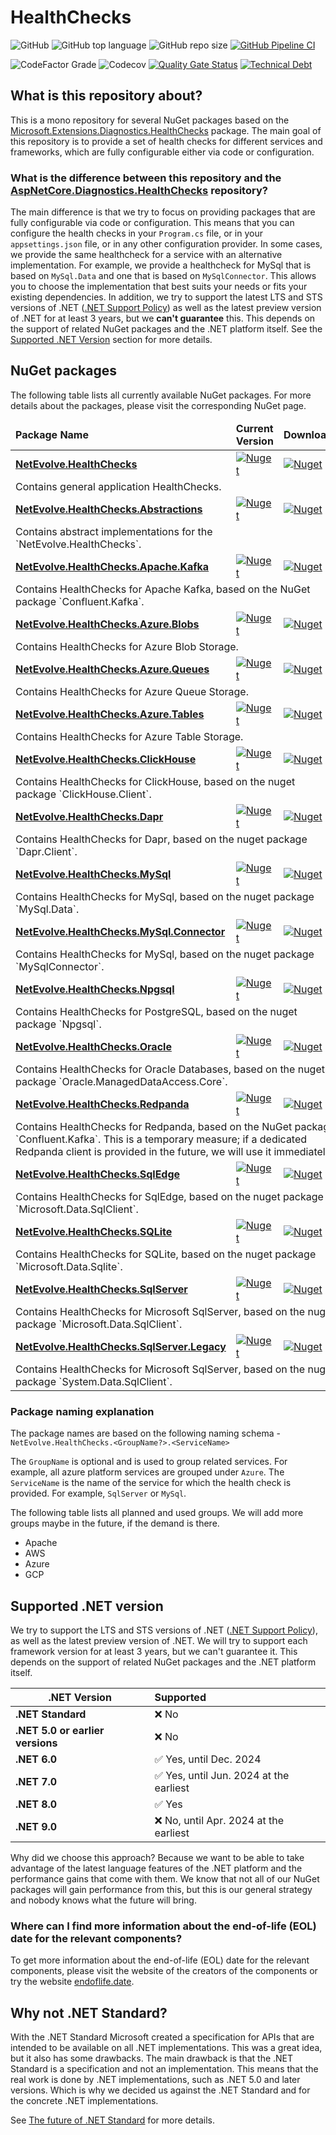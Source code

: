 # HealthChecks

![GitHub](https://img.shields.io/github/license/dailydevops/healthchecks?logo=github)
![GitHub top language](https://img.shields.io/github/languages/top/dailydevops/healthchecks?logo=github)
![GitHub repo size](https://img.shields.io/github/repo-size/dailydevops/healthchecks?logo=github)
[![GitHub Pipeline CI](https://github.com/dailydevops/healthchecks/actions/workflows/cicd.yml/badge.svg?branch=main&event=push)](https://github.com/dailydevops/healthchecks/actions/workflows/cicd.yml)

![CodeFactor Grade](https://img.shields.io/codefactor/grade/github/dailydevops/healthchecks/main?logo=codefactor)
![Codecov](https://img.shields.io/codecov/c/github/dailydevops/healthchecks?logo=codecov)
[![Quality Gate Status](https://sonarcloud.io/api/project_badges/measure?project=dailydevops_healthchecks&metric=alert_status)](https://sonarcloud.io/summary/new_code?id=dailydevops_healthchecks)
[![Technical Debt](https://sonarcloud.io/api/project_badges/measure?project=dailydevops_healthchecks&metric=sqale_index)](https://sonarcloud.io/summary/new_code?id=dailydevops_healthchecks)

## What is this repository about?
This is a mono repository for several NuGet packages based on the [Microsoft.Extensions.Diagnostics.HealthChecks](https://www.nuget.org/packages/Microsoft.Extensions.Diagnostics.HealthChecks) package. The main goal of this repository is to provide a set of health checks for different services and frameworks, which are fully configurable either via code or configuration.

### What is the difference between this repository and the [AspNetCore.Diagnostics.HealthChecks](https://github.com/Xabaril/AspNetCore.Diagnostics.HealthChecks) repository?
The main difference is that we try to focus on providing packages that are fully configurable via code or configuration. This means that you can configure the health checks in your `Program.cs` file, or in your `appsettings.json` file, or in any other configuration provider. In some cases, we provide the same healthcheck for a service with an alternative implementation. For example, we provide a healthcheck for MySql that is based on `MySql.Data` and one that is based on `MySqlConnector`. This allows you to choose the implementation that best suits your needs or fits your existing dependencies.
In addition, we try to support the latest LTS and STS versions of .NET ([.NET Support Policy](https://dotnet.microsoft.com/en-us/platform/support/policy/dotnet-core)) as well as the latest preview version of .NET for at least 3 years, but we **can't guarantee** this. This depends on the support of related NuGet packages and the .NET platform itself. See the [Supported .NET Version](#supported-net-version) section for more details.

## NuGet packages
The following table lists all currently available NuGet packages. For more details about the packages, please visit the corresponding NuGet page.

<!-- packages:start -->
<table>
  <thead>
    <tr>
      <td><b>Package Name</b></td>
      <td><b>Current Version</b></td>
      <td><b>Downloads</b></td>
    </tr>
  </thead>
  <tbody>
    <tr>
      <td><a href="https://www.nuget.org/packages/NetEvolve.HealthChecks/"><b>NetEvolve.HealthChecks</b></a></td>
      <td><a href="https://www.nuget.org/packages/NetEvolve.HealthChecks/"><img src="https://img.shields.io/nuget/v/NetEvolve.HealthChecks?logo=nuget" alt="Nuget"></a></td>
      <td><a href="https://www.nuget.org/packages/NetEvolve.HealthChecks/"><img src="https://img.shields.io/nuget/dt/NetEvolve.HealthChecks?logo=nuget" alt="Nuget"></a></td>
    </tr>
    <tr>
      <td colspan=3>Contains general application HealthChecks.</td>
    </tr>
    <tr>
      <td><a href="https://www.nuget.org/packages/NetEvolve.HealthChecks.Abstractions/"><b>NetEvolve.HealthChecks.Abstractions</b></a></td>
      <td><a href="https://www.nuget.org/packages/NetEvolve.HealthChecks.Abstractions/"><img src="https://img.shields.io/nuget/v/NetEvolve.HealthChecks.Abstractions?logo=nuget" alt="Nuget"></a></td>
      <td><a href="https://www.nuget.org/packages/NetEvolve.HealthChecks.Abstractions/"><img src="https://img.shields.io/nuget/dt/NetEvolve.HealthChecks.Abstractions?logo=nuget" alt="Nuget"></a></td>
    </tr>
    <tr>
      <td colspan=3>Contains abstract implementations for the `NetEvolve.HealthChecks`.</td>
    </tr>
    <tr>
      <td><a href="https://www.nuget.org/packages/NetEvolve.HealthChecks.Apache.Kafka/"><b>NetEvolve.HealthChecks.Apache.Kafka</b></a></td>
      <td><a href="https://www.nuget.org/packages/NetEvolve.HealthChecks.Apache.Kafka/"><img src="https://img.shields.io/nuget/v/NetEvolve.HealthChecks.Apache.Kafka?logo=nuget" alt="Nuget"></a></td>
      <td><a href="https://www.nuget.org/packages/NetEvolve.HealthChecks.Apache.Kafka/"><img src="https://img.shields.io/nuget/dt/NetEvolve.HealthChecks.Apache.Kafka?logo=nuget" alt="Nuget"></a></td>
    </tr>
    <tr>
      <td colspan=3>Contains HealthChecks for Apache Kafka, based on the NuGet package `Confluent.Kafka`.</td>
    </tr>
    <tr>
      <td><a href="https://www.nuget.org/packages/NetEvolve.HealthChecks.Azure.Blobs/"><b>NetEvolve.HealthChecks.Azure.Blobs</b></a></td>
      <td><a href="https://www.nuget.org/packages/NetEvolve.HealthChecks.Azure.Blobs/"><img src="https://img.shields.io/nuget/v/NetEvolve.HealthChecks.Azure.Blobs?logo=nuget" alt="Nuget"></a></td>
      <td><a href="https://www.nuget.org/packages/NetEvolve.HealthChecks.Azure.Blobs/"><img src="https://img.shields.io/nuget/dt/NetEvolve.HealthChecks.Azure.Blobs?logo=nuget" alt="Nuget"></a></td>
    </tr>
    <tr>
      <td colspan=3>Contains HealthChecks for Azure Blob Storage.</td>
    </tr>
    <tr>
      <td><a href="https://www.nuget.org/packages/NetEvolve.HealthChecks.Azure.Queues/"><b>NetEvolve.HealthChecks.Azure.Queues</b></a></td>
      <td><a href="https://www.nuget.org/packages/NetEvolve.HealthChecks.Azure.Queues/"><img src="https://img.shields.io/nuget/v/NetEvolve.HealthChecks.Azure.Queues?logo=nuget" alt="Nuget"></a></td>
      <td><a href="https://www.nuget.org/packages/NetEvolve.HealthChecks.Azure.Queues/"><img src="https://img.shields.io/nuget/dt/NetEvolve.HealthChecks.Azure.Queues?logo=nuget" alt="Nuget"></a></td>
    </tr>
    <tr>
      <td colspan=3>Contains HealthChecks for Azure Queue Storage.</td>
    </tr>
    <tr>
      <td><a href="https://www.nuget.org/packages/NetEvolve.HealthChecks.Azure.Tables/"><b>NetEvolve.HealthChecks.Azure.Tables</b></a></td>
      <td><a href="https://www.nuget.org/packages/NetEvolve.HealthChecks.Azure.Tables/"><img src="https://img.shields.io/nuget/v/NetEvolve.HealthChecks.Azure.Tables?logo=nuget" alt="Nuget"></a></td>
      <td><a href="https://www.nuget.org/packages/NetEvolve.HealthChecks.Azure.Tables/"><img src="https://img.shields.io/nuget/dt/NetEvolve.HealthChecks.Azure.Tables?logo=nuget" alt="Nuget"></a></td>
    </tr>
    <tr>
      <td colspan=3>Contains HealthChecks for Azure Table Storage.</td>
    </tr>
    <tr>
      <td><a href="https://www.nuget.org/packages/NetEvolve.HealthChecks.ClickHouse/"><b>NetEvolve.HealthChecks.ClickHouse</b></a></td>
      <td><a href="https://www.nuget.org/packages/NetEvolve.HealthChecks.ClickHouse/"><img src="https://img.shields.io/nuget/v/NetEvolve.HealthChecks.ClickHouse?logo=nuget" alt="Nuget"></a></td>
      <td><a href="https://www.nuget.org/packages/NetEvolve.HealthChecks.ClickHouse/"><img src="https://img.shields.io/nuget/dt/NetEvolve.HealthChecks.ClickHouse?logo=nuget" alt="Nuget"></a></td>
    </tr>
    <tr>
      <td colspan=3>Contains HealthChecks for ClickHouse, based on the nuget package `ClickHouse.Client`.</td>
    </tr>
    <tr>
      <td><a href="https://www.nuget.org/packages/NetEvolve.HealthChecks.Dapr/"><b>NetEvolve.HealthChecks.Dapr</b></a></td>
      <td><a href="https://www.nuget.org/packages/NetEvolve.HealthChecks.Dapr/"><img src="https://img.shields.io/nuget/v/NetEvolve.HealthChecks.Dapr?logo=nuget" alt="Nuget"></a></td>
      <td><a href="https://www.nuget.org/packages/NetEvolve.HealthChecks.Dapr/"><img src="https://img.shields.io/nuget/dt/NetEvolve.HealthChecks.Dapr?logo=nuget" alt="Nuget"></a></td>
    </tr>
    <tr>
      <td colspan=3>Contains HealthChecks for Dapr, based on the nuget package `Dapr.Client`.</td>
    </tr>
    <tr>
      <td><a href="https://www.nuget.org/packages/NetEvolve.HealthChecks.MySql/"><b>NetEvolve.HealthChecks.MySql</b></a></td>
      <td><a href="https://www.nuget.org/packages/NetEvolve.HealthChecks.MySql/"><img src="https://img.shields.io/nuget/v/NetEvolve.HealthChecks.MySql?logo=nuget" alt="Nuget"></a></td>
      <td><a href="https://www.nuget.org/packages/NetEvolve.HealthChecks.MySql/"><img src="https://img.shields.io/nuget/dt/NetEvolve.HealthChecks.MySql?logo=nuget" alt="Nuget"></a></td>
    </tr>
    <tr>
      <td colspan=3>Contains HealthChecks for MySql, based on the nuget package `MySql.Data`.</td>
    </tr>
    <tr>
      <td><a href="https://www.nuget.org/packages/NetEvolve.HealthChecks.MySql.Connector/"><b>NetEvolve.HealthChecks.MySql.Connector</b></a></td>
      <td><a href="https://www.nuget.org/packages/NetEvolve.HealthChecks.MySql.Connector/"><img src="https://img.shields.io/nuget/v/NetEvolve.HealthChecks.MySql.Connector?logo=nuget" alt="Nuget"></a></td>
      <td><a href="https://www.nuget.org/packages/NetEvolve.HealthChecks.MySql.Connector/"><img src="https://img.shields.io/nuget/dt/NetEvolve.HealthChecks.MySql.Connector?logo=nuget" alt="Nuget"></a></td>
    </tr>
    <tr>
      <td colspan=3>Contains HealthChecks for MySql, based on the nuget package `MySqlConnector`.</td>
    </tr>
    <tr>
      <td><a href="https://www.nuget.org/packages/NetEvolve.HealthChecks.Npgsql/"><b>NetEvolve.HealthChecks.Npgsql</b></a></td>
      <td><a href="https://www.nuget.org/packages/NetEvolve.HealthChecks.Npgsql/"><img src="https://img.shields.io/nuget/v/NetEvolve.HealthChecks.Npgsql?logo=nuget" alt="Nuget"></a></td>
      <td><a href="https://www.nuget.org/packages/NetEvolve.HealthChecks.Npgsql/"><img src="https://img.shields.io/nuget/dt/NetEvolve.HealthChecks.Npgsql?logo=nuget" alt="Nuget"></a></td>
    </tr>
    <tr>
      <td colspan=3>Contains HealthChecks for PostgreSQL, based on the nuget package `Npgsql`.</td>
    </tr>
    <tr>
      <td><a href="https://www.nuget.org/packages/NetEvolve.HealthChecks.Oracle/"><b>NetEvolve.HealthChecks.Oracle</b></a></td>
      <td><a href="https://www.nuget.org/packages/NetEvolve.HealthChecks.Oracle/"><img src="https://img.shields.io/nuget/v/NetEvolve.HealthChecks.Oracle?logo=nuget" alt="Nuget"></a></td>
      <td><a href="https://www.nuget.org/packages/NetEvolve.HealthChecks.Oracle/"><img src="https://img.shields.io/nuget/dt/NetEvolve.HealthChecks.Oracle?logo=nuget" alt="Nuget"></a></td>
    </tr>
    <tr>
      <td colspan=3>Contains HealthChecks for Oracle Databases, based on the nuget package `Oracle.ManagedDataAccess.Core`.</td>
    </tr>
    <tr>
      <td><a href="https://www.nuget.org/packages/NetEvolve.HealthChecks.Redpanda/"><b>NetEvolve.HealthChecks.Redpanda</b></a></td>
      <td><a href="https://www.nuget.org/packages/NetEvolve.HealthChecks.Redpanda/"><img src="https://img.shields.io/nuget/v/NetEvolve.HealthChecks.Redpanda?logo=nuget" alt="Nuget"></a></td>
      <td><a href="https://www.nuget.org/packages/NetEvolve.HealthChecks.Redpanda/"><img src="https://img.shields.io/nuget/dt/NetEvolve.HealthChecks.Redpanda?logo=nuget" alt="Nuget"></a></td>
    </tr>
    <tr>
      <td colspan=3>Contains HealthChecks for Redpanda, based on the NuGet package `Confluent.Kafka`. This is a temporary measure; if a dedicated Redpanda client is provided in the future, we will use it immediately.</td>
    </tr>
    <tr>
      <td><a href="https://www.nuget.org/packages/NetEvolve.HealthChecks.SqlEdge/"><b>NetEvolve.HealthChecks.SqlEdge</b></a></td>
      <td><a href="https://www.nuget.org/packages/NetEvolve.HealthChecks.SqlEdge/"><img src="https://img.shields.io/nuget/v/NetEvolve.HealthChecks.SqlEdge?logo=nuget" alt="Nuget"></a></td>
      <td><a href="https://www.nuget.org/packages/NetEvolve.HealthChecks.SqlEdge/"><img src="https://img.shields.io/nuget/dt/NetEvolve.HealthChecks.SqlEdge?logo=nuget" alt="Nuget"></a></td>
    </tr>
    <tr>
      <td colspan=3>Contains HealthChecks for SqlEdge, based on the nuget package `Microsoft.Data.SqlClient`.</td>
    </tr>
    <tr>
      <td><a href="https://www.nuget.org/packages/NetEvolve.HealthChecks.SQLite/"><b>NetEvolve.HealthChecks.SQLite</b></a></td>
      <td><a href="https://www.nuget.org/packages/NetEvolve.HealthChecks.SQLite/"><img src="https://img.shields.io/nuget/v/NetEvolve.HealthChecks.SQLite?logo=nuget" alt="Nuget"></a></td>
      <td><a href="https://www.nuget.org/packages/NetEvolve.HealthChecks.SQLite/"><img src="https://img.shields.io/nuget/dt/NetEvolve.HealthChecks.SQLite?logo=nuget" alt="Nuget"></a></td>
    </tr>
    <tr>
      <td colspan=3>Contains HealthChecks for SQLite, based on the nuget package `Microsoft.Data.Sqlite`.</td>
    </tr>
    <tr>
      <td><a href="https://www.nuget.org/packages/NetEvolve.HealthChecks.SqlServer/"><b>NetEvolve.HealthChecks.SqlServer</b></a></td>
      <td><a href="https://www.nuget.org/packages/NetEvolve.HealthChecks.SqlServer/"><img src="https://img.shields.io/nuget/v/NetEvolve.HealthChecks.SqlServer?logo=nuget" alt="Nuget"></a></td>
      <td><a href="https://www.nuget.org/packages/NetEvolve.HealthChecks.SqlServer/"><img src="https://img.shields.io/nuget/dt/NetEvolve.HealthChecks.SqlServer?logo=nuget" alt="Nuget"></a></td>
    </tr>
    <tr>
      <td colspan=3>Contains HealthChecks for Microsoft SqlServer, based on the nuget package `Microsoft.Data.SqlClient`.</td>
    </tr>
    <tr>
      <td><a href="https://www.nuget.org/packages/NetEvolve.HealthChecks.SqlServer.Legacy/"><b>NetEvolve.HealthChecks.SqlServer.Legacy</b></a></td>
      <td><a href="https://www.nuget.org/packages/NetEvolve.HealthChecks.SqlServer.Legacy/"><img src="https://img.shields.io/nuget/v/NetEvolve.HealthChecks.SqlServer.Legacy?logo=nuget" alt="Nuget"></a></td>
      <td><a href="https://www.nuget.org/packages/NetEvolve.HealthChecks.SqlServer.Legacy/"><img src="https://img.shields.io/nuget/dt/NetEvolve.HealthChecks.SqlServer.Legacy?logo=nuget" alt="Nuget"></a></td>
    </tr>
    <tr>
      <td colspan=3>Contains HealthChecks for Microsoft SqlServer, based on the nuget package `System.Data.SqlClient`.</td>
    </tr>
  </tbody>
</table>
<!-- packages:end -->

### Package naming explanation
The package names are based on the following naming schema - `NetEvolve.HealthChecks.<GroupName?>.<ServiceName>`

The `GroupName` is optional and is used to group related services. For example, all azure platform services are grouped under `Azure`. The `ServiceName` is the name of the service for which the health check is provided. For example, `SqlServer` or `MySql`.

The following table lists all planned and used groups. We will add more groups maybe in the future, if the demand is there.
- Apache
- AWS
- Azure
- GCP

## Supported .NET version
We try to support the LTS and STS versions of .NET ([.NET Support Policy](https://dotnet.microsoft.com/en-us/platform/support/policy/dotnet-core)), as well as the latest preview version of .NET. We will try to support each framework version for at least 3 years, but we can't guarantee it. This depends on the support of related NuGet packages and the .NET platform itself.

| .NET Version                     | Supported                                               |
|----------------------------------|:--------------------------------------------------------|
| **.NET Standard**                | :x: No                                                  |
| **.NET 5.0 or earlier versions** | :x: No                                                  |
| **.NET 6.0**                     | :white_check_mark: Yes, until Dec. 2024                 |
| **.NET 7.0**                     | :white_check_mark: Yes, until Jun. 2024 at the earliest |
| **.NET 8.0**                     | :white_check_mark: Yes                                  |
| **.NET 9.0**                     | :x: No, until Apr. 2024 at the earliest                 |



Why did we choose this approach? Because we want to be able to take advantage of the latest language features of the .NET platform and the performance gains that come with them. We know that not all of our NuGet packages will gain performance from this, but this is our general strategy and nobody knows what the future will bring.

### Where can I find more information about the end-of-life (EOL) date for the relevant components?
To get more information about the end-of-life (EOL) date for the relevant components, please visit the website of the creators of the components or try the website [endoflife.date](https://endoflife.date/).

## Why not .NET Standard?
With the .NET Standard Microsoft created a specification for APIs that are intended to be available on all .NET implementations. This was a great idea, but it also has some drawbacks. The main drawback is that the .NET Standard is a specification and not an implementation. This means that the real work is done by .NET implementations, such as .NET 5.0 and later versions. Which is why we decided us against the .NET Standard and for the concrete .NET implementations.

See [The future of .NET Standard](https://devblogs.microsoft.com/dotnet/the-future-of-net-standard/) for more details.
